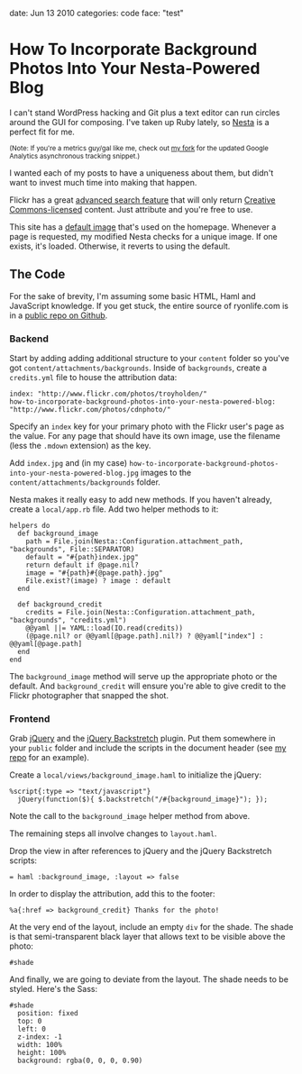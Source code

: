 date: Jun 13 2010
categories: code
face: "test"

# How To Incorporate Background Photos Into Your Nesta-Powered Blog

I can't stand WordPress hacking and Git plus a text editor can run circles around the GUI for composing. I've taken up Ruby lately, so [Nesta](http://github.com/gma/nesta) is a perfect fit for me.

<p><small>(Note: If you're a metrics guy/gal like me, check out <a href="http://github.com/RyOnLife/nesta/commit/38d8aee274040fb8fe3154addd39e36e8b8e0e59">my fork</a> for the updated Google Analytics asynchronous tracking snippet.)</small></p>

I wanted each of my posts to have a uniqueness about them, but didn't want to invest much time into making that happen.

Flickr has a great [advanced search feature](http://www.flickr.com/search/?l=cc&mt=all&adv=1&w=all&q=baseball&m=text) that will only return [Creative Commons-licensed](http://creativecommons.org/) content. Just attribute and you're free to use.

This site has a [default image](http://www.ryonlife.com/content/attachments/backgrounds/index.jpg) that's used on the homepage. Whenever a page is requested, my modified Nesta checks for a unique image. If one exists, it's loaded. Otherwise, it reverts to using the default.

## The Code

For the sake of brevity, I'm assuming some basic HTML, Haml and JavaScript knowledge. If you get stuck, the entire source of ryonlife.com is in a [public repo on Github](http://github.com/RyOnLife/ryonlife.com).

### Backend

Start by adding adding additional structure to your `content` folder so you've got `content/attachments/backgrounds`. Inside of `backgrounds`, create a `credits.yml` file to house the attribution data:

    index: "http://www.flickr.com/photos/troyholden/"
    how-to-incorporate-background-photos-into-your-nesta-powered-blog: "http://www.flickr.com/photos/cdnphoto/"

Specify an `index` key for your primary photo with the Flickr user's page as the value. For any page that should have its own image, use the filename (less the `.mdown` extension) as the key.

Add `index.jpg` and (in my case) `how-to-incorporate-background-photos-into-your-nesta-powered-blog.jpg` images to the `content/attachments/backgrounds` folder.

Nesta makes it really easy to add new methods. If you haven't already, create a `local/app.rb` file. Add two helper methods to it:

    helpers do
      def background_image
        path = File.join(Nesta::Configuration.attachment_path, "backgrounds", File::SEPARATOR)
        default = "#{path}index.jpg"
        return default if @page.nil?
        image = "#{path}#{@page.path}.jpg"
        File.exist?(image) ? image : default
      end

      def background_credit
        credits = File.join(Nesta::Configuration.attachment_path, "backgrounds", "credits.yml")
        @@yaml ||= YAML::load(IO.read(credits))
        (@page.nil? or @@yaml[@page.path].nil?) ? @@yaml["index"] : @@yaml[@page.path]
      end
    end
    
The `background_image` method will serve up the appropriate photo or the default. And `background_credit` will ensure you're able to give credit to the Flickr photographer that snapped the shot.

### Frontend

Grab [jQuery](http://jquery.com/) and the [jQuery Backstretch](http://srobbin.com/blog/jquery-plugins/jquery-backstretch/) plugin. Put them somewhere in your `public` folder and include the scripts in the document header (see [my repo](http://github.com/RyOnLife/ryonlife.com) for an example).

Create a `local/views/background_image.haml` to initialize the jQuery:

    %script{:type => "text/javascript"}
      jQuery(function($){ $.backstretch("/#{background_image}"); });
      
Note the call to the `background_image` helper method from above.

The remaining steps all involve changes to `layout.haml`.

Drop the view in after references to jQuery and the jQuery Backstretch scripts:

    = haml :background_image, :layout => false
    
In order to display the attribution, add this to the footer:

    %a{:href => background_credit} Thanks for the photo!

At the very end of the layout, include an empty `div` for the shade. The shade is that semi-transparent black layer that allows text to be visible above the photo:

    #shade
    
And finally, we are going to deviate from the layout. The shade needs to be styled. Here's the Sass:

    #shade
      position: fixed
      top: 0
      left: 0
      z-index: -1
      width: 100%
      height: 100%
      background: rgba(0, 0, 0, 0.90)
